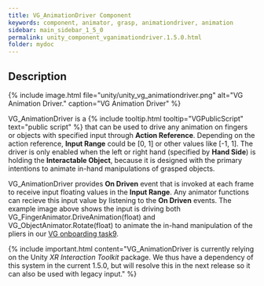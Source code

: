 ```yaml
---
title: VG_AnimationDriver Component
keywords: component, animator, grasp, animationdriver, animation
sidebar: main_sidebar_1_5_0
permalink: unity_component_vganimationdriver.1.5.0.html
folder: mydoc
---
```


## Description

{% include image.html file="unity/unity_vg_animationdriver.png" alt="VG Animation Driver." caption="VG Animation Driver" %}

VG_AnimationDriver is a {% include tooltip.html tooltip="VGPublicScript" text="public script" %} that can be used to drive any animation on fingers or objects with specified input through **Action Reference**. Depending on the action reference, **Input Range** could be [0, 1] or other values like [-1, 1]. The driver is only enabled when the left or right hand (specified by **Hand Side**) is holding the **Interactable Object**, because it is designed with the primary intentions to animate in-hand manipulations of grasped objects. 

VG_AnimationDriver provides **On Driven** event that is invoked at each frame to receive input floating values in the **Input Range**. Any animator functions can recieve this input value by listening to the **On Driven** events. The example image above shows the input is driving both VG_FingerAnimator.DriveAnimation(float) and VG_ObjectAnimator.Rotate(float) to animate the in-hand manipulation of the pliers in our [VG onboarding task9](unity_vgonboarding_task9.1.5.0.html). 

{% include important.html content="VG_AnimationDriver is currently relying on the Unity _XR Interaction Toolkit_ package. We thus have a dependency of this system in the current 1.5.0, but will resolve this in the next release so it can also be used with legacy input." %}
 